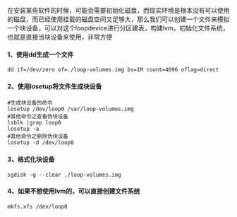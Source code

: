 在安装某些软件的时候，可能会需要初始化磁盘，而现实环境是根本没有可以使用的磁盘，而已经使用挂载的磁盘空间又足够大，那么我们可以创建一个文件来模拟一个块设备，可以对这个loopdevice进行分区建表，构建lvm，初始化文件系统，也就是直接当块设备来使用，非常方便

#### 1、使用dd生成一个文件

```text-plain
dd if=/dev/zero of=./loop-volumes.img bs=1M count=4096 oflag=direct
```

#### 2、使用losetup将文件生成块设备

```text-plain
#生成块设备的命令
losetup /dev/loop0 /var/loop-volumes.img
#其他命令之查看伪块设备
lsblk |grep loop0
losetup -a
#其他命令之删除伪块设备
losetup -d /dev/loop0
```

#### 3、格式化块设备

```text-plain
sgdisk -g --clear ./loop-volumes.img
```

#### 4、如果不想使用lvm的，可以直接创建文件系统

```text-plain
mkfs.xfs /dev/loop0
```